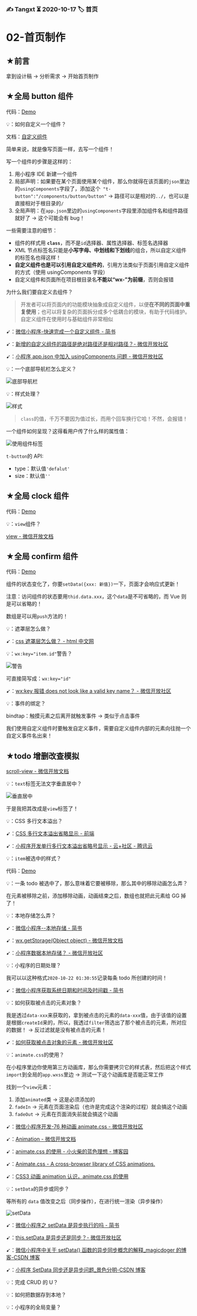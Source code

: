 ### ✍️ Tangxt ⏳ 2020-10-17 🏷️ 首页

# 02-首页制作

## ★前言

拿到设计稿 -> 分析需求 -> 开始首页制作

## ★全局 button 组件

代码：[Demo](https://github.com/ppambler/vue-morney/commit/9897cef31e23ec815af2cdbb49112a8c6060a620)

💡：如何自定义一个组件？

文档：[自定义组件](https://developers.weixin.qq.com/miniprogram/dev/framework/custom-component/)

简单来说，就是像写页面一样，去写一个组件！

写一个组件的步骤是这样的：

1. 用小程序 IDE 新建一个组件
2. 局部声明：如果要在某个页面使用某个组件，那么你就得在该页面的`json`里边的`usingComponents`字段了，添加这个` "t-button":"/components/button/button"` -> 路径可以是相对的`../`，也可以是直接相对于根目录的`/`
3. 全局声明：在`app.json`里边的`usingComponents`字段里添加组件名和组件路径就好了 -> 这个可能会有 bug！

一些需要注意的细节：

- 组件的样式用 **`class`**，而不是`id`选择器、属性选择器、标签名选择器
- XML 节点标签名只能是**小写字母、中划线和下划线**的组合，所以自定义组件的标签名也得这样！
- **自定义组件也是可以引用自定义组件的**，引用方法类似于页面引用自定义组件的方式（使用 usingComponents 字段）
- 自定义组件和页面所在项目根目录名**不能以“wx-”为前缀**，否则会报错

为什么我们要自定义去组件？

> 开发者可以将页面内的功能模块抽象成自定义组件，以便**在不同的页面中重复使用**；也可以将复杂的页面拆分成多个低耦合的模块，有助于代码维护。自定义组件在使用时与基础组件非常相似

➹：[微信小程序-快速完成一个自定义组件 - 简书](https://www.jianshu.com/p/54b46efad151)

➹：[新增的自定义组件的路径是绝对路径还是相对路径？- 微信开放社区](https://developers.weixin.qq.com/community/develop/doc/9b729a8ff2ced8d05b3cde696fea3305)

➹：[小程序 app.json 中加入 usingComponents 问题 - 微信开放社区](https://developers.weixin.qq.com/community/develop/doc/000a40abe1c2b0e19f789c7af51c00)

💡：一个底部导航栏怎么定义？

![底部导航栏](assets/img/2020-10-19-13-26-56.png)

💡：样式处理？

![样式](assets/img/2020-10-19-14-21-33.png)

> `class`的值，千万不要因为值过长，而用个回车换行它哈！不然，会报错！

一个组件如何呈现？这得看用户传了什么样的属性值：

![使用组件标签](assets/img/2020-10-19-14-25-56.png)

`t-button`的 API:

- type：默认值`'defalut'`
- size：默认值`''`

## ★全局 clock 组件

代码：[Demo](https://github.com/ppambler/vue-morney/commit/f38c1d2a981f53695b2739025b65bcc2303025e7)

💡：`view`组件？

[view - 微信开放文档](https://developers.weixin.qq.com/miniprogram/dev/component/view.html)

## ★全局 confirm 组件

代码：[Demo](https://github.com/ppambler/vue-morney/commit/f81a577083974b939b52a1cbebc6ef0f825a9e7d)

组件的状态变化了，你要`setData({xxx: 新值})`一下，页面才会响应式更新！

注意：访问组件的状态要用`thid.data.xxx`，这个`data`是不可省略的，而 Vue 则是可以省略的！

数组是可以用`push`方法的！

💡：遮罩层怎么做？

➹：[css 遮罩层怎么做？ - html 中文网](https://www.html.cn/qa/css3/13011.html)

💡：`wx:key="item.id"`警告？

![警告](assets/img/2020-10-21-21-14-44.png)

可直接简写成：`wx:key="id"`

➹：[wx:key 报错 does not look like a valid key name？ - 微信开放社区](https://developers.weixin.qq.com/community/develop/doc/000600fb83c158c1e26999fa951400)

💡：事件的绑定？

bindtap：触摸元素之后离开就触发事件 -> 类似于点击事件

我们使用自定义组件时要触发自定义事件，需要自定义组件内部的元素向往抛一个自定义事件名出来！

## ★todo 增删改查模拟

[scroll-view - 微信开放文档](https://developers.weixin.qq.com/miniprogram/dev/component/scroll-view.html)

💡：`text`标签无法文字垂直居中？

![垂直居中](assets/img/2020-10-19-21-09-54.png)

于是我把其改成是`view`标签了！

💡：CSS 多行文本溢出？

➹：[CSS 多行文本溢出省略显示 - 前端](https://juejin.im/entry/6844903461209767944)

➹：[小程序开发单行多行文本溢出省略号显示 - 云+社区 - 腾讯云](https://cloud.tencent.com/developer/article/1489800)

💡：`item`被选中的样式？

代码：[Demo](https://github.com/ppambler/vue-morney/commit/72a0f7c503988f712c65dc7a7915a491bedd5a1b)

💡：一条 todo 被选中了，那么意味着它要被移除，那么其中的移除动画怎么弄？

在元素被移除之前，添加移除动画，动画结束之后，数组也就把此元素给 GG 掉了！

💡：本地存储怎么弄？

➹：[微信小程序--本地存储 - 简书](https://www.jianshu.com/p/6b6d7617b222)

➹：[wx.getStorage(Object object) - 微信开放文档](https://developers.weixin.qq.com/miniprogram/dev/api/storage/wx.getStorage.html)

➹：[小程序数据本地存储？ - 微信开放社区](https://developers.weixin.qq.com/community/develop/doc/000668825848506f2f3991a7b56800)

💡：小程序的日期处理？

我可以以这种格式`2020-10-22 01:30:55`记录每条 todo 所创建的时间！

➹：[微信小程序获取系统日期和时间及时间戳 - 简书](https://www.jianshu.com/p/42670f94744c)

💡：如何获取被点击的元素对象？

我是透过`data-xxx`来获取的，拿到被点击的元素的`data-xxx`值，由于该值的设置是根据`createId`来的，所以，我透过`filter`筛选出了那个被点击的元素，所对应的数据！ -> 反过滤就是没有被点击的元素！

➹：[如何获取被点击对象的元素 - 微信开放社区](https://developers.weixin.qq.com/community/develop/doc/000e20c1a8c8086a28470f9455b800?_at=1563331637271)

💡：`animate.css`的使用？

在小程序里边你使用第三方动画库，那么你需要拷贝它的样式表，然后把这个样式`import`到全局的`app.wxss`里边 -> 测试一下这个动画库是否能正常工作

找到一个`view`元素：

1. 添加`animated`类 -> 这是必须添加的
2. `fadeIn` -> 元素在页面渲染后（也许是完成这个渲染的过程）就会搞这个动画
3. `fadeOut` -> 元素在页面消失前就会搞这个动画

➹：[微信小程序开发-76 种动画 animate.css - 微信开放社区](https://developers.weixin.qq.com/community/develop/doc/00024648e982c0819e97ac85c5b804)

➹：[Animation - 微信开放文档](https://developers.weixin.qq.com/miniprogram/dev/api/ui/animation/wx.createAnimation.html)

➹：[animate.css 的使用 - 小火柴的蓝色理想 - 博客园](https://www.cnblogs.com/xiaohuochai/p/7372665.html)

➹：[Animate.css - A cross-browser library of CSS animations.](https://animate.style/)

➹：[CSS3 动画 animation 认识，animate.css 的使用](https://juejin.im/post/6844903864496291853)

💡：`setData`的异步或同步？

等所有的 `data` 值改变之后（同步操作），在进行统一渲染（异步操作）

![setData](assets/img/2020-10-22-01-02-01.png)

➹：[微信小程序之 setData 是异步执行的吗 - 简书](https://www.jianshu.com/p/fec21def9006)

➹：[this.setData 是异步还是同步？- 微信开放社区](https://developers.weixin.qq.com/community/develop/doc/a197807745119ea9b03a27e6602ce920)

➹：[微信小程序中关于 setData() 函数的异步同步概念的解释_magicdoger 的博客-CSDN 博客](https://blog.csdn.net/magicdoger/article/details/81347062)

➹：[小程序 SetData 同步还是异步问题_景色分明-CSDN 博客](https://blog.csdn.net/qq_31325079/article/details/81044866)

💡：完成 CRUD 的 U？

💡：如何把数据存到本地？

💡：小程序的全局变量？


